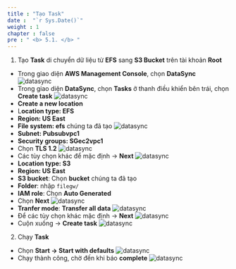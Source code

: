 ```yaml
---
title : "Tạo Task"
date :  "`r Sys.Date()`" 
weight : 1 
chapter : false
pre : " <b> 5.1. </b> "
---
```

1. Tạo **Task** di chuyển dữ liệu từ **EFS** sang **S3 Bucket** trên tài khoản **Root**
* Trong giao diện **AWS Management Console**, chọn **DataSync**
![datasync](/public/images/5.datasync/5.1.1.png)
* Trong giao diện **DataSync**, chọn **Tasks** ở thanh điều khiển bên trái, chọn **Create task**
![datasync](/public/images/5.datasync/5.1.2.png)
* **Create a new location**
* L**ocation type: EFS**
* **Region: US East**
* **File system: efs** chúng ta đã tạo
![datasync](/public/images/5.datasync/5.1.3.png)
* **Subnet: Pubsubvpc1**
* **Security groups: SGec2vpc1**
* Chọn **TLS 1.2**
![datasync](/public/images/5.datasync/5.1.4.png)
* Các tùy chọn khác để mặc định -> **Next**
![datasync](/public/images/5.datasync/5.1.5.png)
* **Location type: S3**
* **Region: US East**
* **S3 bucket**: Chọn **bucket** chúng ta đã tạo
* **Folder**: nhập ```filegw/```
* **IAM role**: Chọn **Auto Generated**
* Chọn **Next**
![datasync](/public/images/5.datasync/5.1.6.png)
* **Tranfer mode**: **Transfer all data**
![datasync](/public/images/5.datasync/5.1.7.png)
* Để các tùy chọn khác mặc định -> **Next**
![datasync](/public/images/5.datasync/5.1.8.png)
* Cuộn xuống -> **Create task**
![datasync](/public/images/5.datasync/5.1.9.png)
2. Chạy **Task**
* Chọn **Start -> Start with defaults**
![datasync](/public/images/5.datasync/5.1.10.png)
* Chạy thành công, chờ đến khi báo **complete**
![datasync](/public/images/5.datasync/5.1.11.png)
